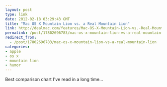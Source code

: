 ```yaml
---
layout: post
type: link
date: 2012-02-18 03:29:43 GMT
title: "Mac OS X Mountain Lion vs. a Real Mountain Lion"
link: http://dealmac.com/features/Mac-OS-X-Mountain-Lion-vs.-Real-Mountain-Lion/550335.html
permalink: /post/17802696783/mac-os-x-mountain-lion-vs-a-real-mountain-lion
redirect_from: 
  - /post/17802696783/mac-os-x-mountain-lion-vs-a-real-mountain-lion
categories:
- apple
- os x
- mountain lion
- humor
---
```

<p>Best comparison chart I've read in a long time...</p>